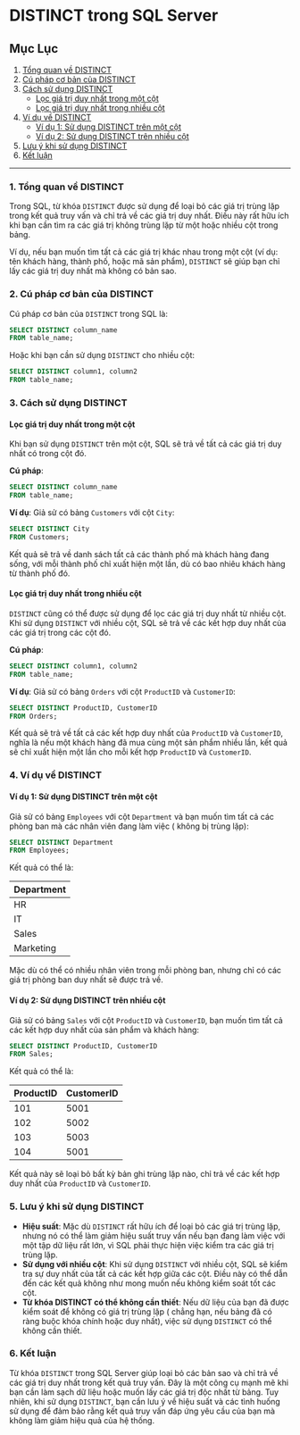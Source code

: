 # **DISTINCT trong SQL Server**

## Mục Lục

1. [Tổng quan về DISTINCT](#1-tổng-quan-về-distinct)
2. [Cú pháp cơ bản của DISTINCT](#2-cú-pháp-cơ-bản-của-distinct)
3. [Cách sử dụng DISTINCT](#3-cách-sử-dụng-distinct)
    - [Lọc giá trị duy nhất trong một cột](#lọc-giá-trị-duy-nhất-trong-một-cột)
    - [Lọc giá trị duy nhất trong nhiều cột](#lọc-giá-trị-duy-nhất-trong-nhiều-cột)
4. [Ví dụ về DISTINCT](#4-ví-dụ-về-distinct)
    - [Ví dụ 1: Sử dụng DISTINCT trên một cột](#ví-dụ-1-sử-dụng-distinct-trên-một-cột)
    - [Ví dụ 2: Sử dụng DISTINCT trên nhiều cột](#ví-dụ-2-sử-dụng-distinct-trên-nhiều-cột)
5. [Lưu ý khi sử dụng DISTINCT](#5-lưu-ý-khi-sử-dụng-distinct)
6. [Kết luận](#6-kết-luận)

---

### 1. Tổng quan về DISTINCT

Trong SQL, từ khóa `DISTINCT` được sử dụng để loại bỏ các giá trị trùng lặp trong kết quả truy vấn và chỉ trả về các giá
trị duy nhất. Điều này rất hữu ích khi bạn cần tìm ra các giá trị không trùng lặp từ một hoặc nhiều cột trong bảng.

Ví dụ, nếu bạn muốn tìm tất cả các giá trị khác nhau trong một cột (ví dụ: tên khách hàng, thành phố, hoặc mã sản phẩm),
`DISTINCT` sẽ giúp bạn chỉ lấy các giá trị duy nhất mà không có bản sao.

### 2. Cú pháp cơ bản của DISTINCT

Cú pháp cơ bản của `DISTINCT` trong SQL là:

```sql
SELECT DISTINCT column_name
FROM table_name;
```

Hoặc khi bạn cần sử dụng `DISTINCT` cho nhiều cột:

```sql
SELECT DISTINCT column1, column2
FROM table_name;
```

### 3. Cách sử dụng DISTINCT

#### Lọc giá trị duy nhất trong một cột

Khi bạn sử dụng `DISTINCT` trên một cột, SQL sẽ trả về tất cả các giá trị duy nhất có trong cột đó.

**Cú pháp**:

```sql
SELECT DISTINCT column_name
FROM table_name;
```

**Ví dụ**:
Giả sử có bảng `Customers` với cột `City`:

```sql
SELECT DISTINCT City
FROM Customers;
```

Kết quả sẽ trả về danh sách tất cả các thành phố mà khách hàng đang sống, với mỗi thành phố chỉ xuất hiện một lần, dù có
bao nhiêu khách hàng từ thành phố đó.

#### Lọc giá trị duy nhất trong nhiều cột

`DISTINCT` cũng có thể được sử dụng để lọc các giá trị duy nhất từ nhiều cột. Khi sử dụng `DISTINCT` với nhiều cột, SQL
sẽ trả về các kết hợp duy nhất của các giá trị trong các cột đó.

**Cú pháp**:

```sql
SELECT DISTINCT column1, column2
FROM table_name;
```

**Ví dụ**:
Giả sử có bảng `Orders` với cột `ProductID` và `CustomerID`:

```sql
SELECT DISTINCT ProductID, CustomerID
FROM Orders;
```

Kết quả sẽ trả về tất cả các kết hợp duy nhất của `ProductID` và `CustomerID`, nghĩa là nếu một khách hàng đã mua cùng
một sản phẩm nhiều lần, kết quả sẽ chỉ xuất hiện một lần cho mỗi kết hợp `ProductID` và `CustomerID`.

### 4. Ví dụ về DISTINCT

#### Ví dụ 1: Sử dụng DISTINCT trên một cột

Giả sử có bảng `Employees` với cột `Department` và bạn muốn tìm tất cả các phòng ban mà các nhân viên đang làm việc (
không bị trùng lặp):

```sql
SELECT DISTINCT Department
FROM Employees;
```

Kết quả có thể là:

| Department |
|------------|
| HR         |
| IT         |
| Sales      |
| Marketing  |

Mặc dù có thể có nhiều nhân viên trong mỗi phòng ban, nhưng chỉ có các giá trị phòng ban duy nhất sẽ được trả về.

#### Ví dụ 2: Sử dụng DISTINCT trên nhiều cột

Giả sử có bảng `Sales` với cột `ProductID` và `CustomerID`, bạn muốn tìm tất cả các kết hợp duy nhất của sản phẩm và
khách hàng:

```sql
SELECT DISTINCT ProductID, CustomerID
FROM Sales;
```

Kết quả có thể là:

| ProductID | CustomerID |
|-----------|------------|
| 101       | 5001       |
| 102       | 5002       |
| 103       | 5003       |
| 104       | 5001       |

Kết quả này sẽ loại bỏ bất kỳ bản ghi trùng lặp nào, chỉ trả về các kết hợp duy nhất của `ProductID` và `CustomerID`.

### 5. Lưu ý khi sử dụng DISTINCT

- **Hiệu suất**: Mặc dù `DISTINCT` rất hữu ích để loại bỏ các giá trị trùng lặp, nhưng nó có thể làm giảm hiệu suất truy
  vấn nếu bạn đang làm việc với một tập dữ liệu rất lớn, vì SQL phải thực hiện việc kiểm tra các giá trị trùng lặp.
- **Sử dụng với nhiều cột**: Khi sử dụng `DISTINCT` với nhiều cột, SQL sẽ kiểm tra sự duy nhất của tất cả các kết hợp
  giữa các cột. Điều này có thể dẫn đến các kết quả không như mong muốn nếu không kiểm soát tốt các cột.
- **Từ khóa DISTINCT có thể không cần thiết**: Nếu dữ liệu của bạn đã được kiểm soát để không có giá trị trùng lặp (
  chẳng hạn, nếu bảng đã có ràng buộc khóa chính hoặc duy nhất), việc sử dụng `DISTINCT` có thể không cần thiết.

### 6. Kết luận

Từ khóa `DISTINCT` trong SQL Server giúp loại bỏ các bản sao và chỉ trả về các giá trị duy nhất trong kết quả truy vấn.
Đây là một công cụ mạnh mẽ khi bạn cần làm sạch dữ liệu hoặc muốn lấy các giá trị độc nhất từ bảng. Tuy nhiên, khi sử
dụng `DISTINCT`, bạn cần lưu ý về hiệu suất và các tình huống sử dụng để đảm bảo rằng kết quả truy vấn đáp ứng yêu cầu
của bạn mà không làm giảm hiệu quả của hệ thống.
